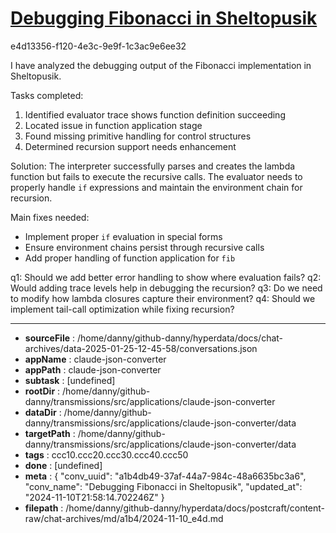 # [Debugging Fibonacci in Sheltopusik](https://claude.ai/chat/a1b4db49-37af-44a7-984c-48a6635bc3a6)

e4d13356-f120-4e3c-9e9f-1c3ac9e6ee32

 I have analyzed the debugging output of the Fibonacci implementation in Sheltopusik.

Tasks completed:
1. Identified evaluator trace shows function definition succeeding
2. Located issue in function application stage
3. Found missing primitive handling for control structures
4. Determined recursion support needs enhancement

Solution:
The interpreter successfully parses and creates the lambda function but fails to execute the recursive calls. The evaluator needs to properly handle `if` expressions and maintain the environment chain for recursion.

Main fixes needed:
- Implement proper `if` evaluation in special forms
- Ensure environment chains persist through recursive calls  
- Add proper handling of function application for `fib`

q1: Should we add better error handling to show where evaluation fails?
q2: Would adding trace levels help in debugging the recursion?
q3: Do we need to modify how lambda closures capture their environment?
q4: Should we implement tail-call optimization while fixing recursion?

---

* **sourceFile** : /home/danny/github-danny/hyperdata/docs/chat-archives/data-2025-01-25-12-45-58/conversations.json
* **appName** : claude-json-converter
* **appPath** : claude-json-converter
* **subtask** : [undefined]
* **rootDir** : /home/danny/github-danny/transmissions/src/applications/claude-json-converter
* **dataDir** : /home/danny/github-danny/transmissions/src/applications/claude-json-converter/data
* **targetPath** : /home/danny/github-danny/transmissions/src/applications/claude-json-converter/data
* **tags** : ccc10.ccc20.ccc30.ccc40.ccc50
* **done** : [undefined]
* **meta** : {
  "conv_uuid": "a1b4db49-37af-44a7-984c-48a6635bc3a6",
  "conv_name": "Debugging Fibonacci in Sheltopusik",
  "updated_at": "2024-11-10T21:58:14.702246Z"
}
* **filepath** : /home/danny/github-danny/hyperdata/docs/postcraft/content-raw/chat-archives/md/a1b4/2024-11-10_e4d.md